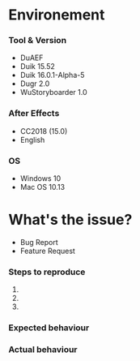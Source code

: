 <!-- Thanks for posting an issue! Your feedback, suggestions, bug reports... are very welcome!
The more precise you are in your post, the more useful it will be.
-->

# Environement
<!-- Remove what is not concerned by this issue and keep only the tool this is about -->
### Tool & Version
- DuAEF
- Duik 15.52
- Duik 16.0.1-Alpha-5
- Dugr 2.0
- WuStoryboarder 1.0

### After Effects
<!-- State the After Effects version concerned by this issue. Use "All" if it's for all ;) -->
<!-- Also state the language of your Adobe Applications -->
- CC2018 (15.0)
- English

### OS
<!-- Write your os version here. For Macintosh, please specify the version number and not (only) its name ;) -->
- Windows 10
- Mac OS 10.13

# What's the issue?
<!-- Please describe precisely here what is the bug you've found, the feature request your making... -->
- Bug Report
- Feature Request

### Steps to reproduce
<!-- Explain exactly here what you're doing -->
1. 
2. 
3. 

### Expected behaviour
<!-- Tell us what you expect the software to do -->

### Actual behaviour
<!-- Telle us what it's actually doing instead of what you expect -->
